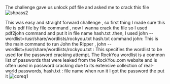 The challenge  gave us unlock pdf file  and asked me to crack this file
![shpass2](https://github.com/MohmmadOd/BAUctf/assets/170467994/9a23ea11-65e6-4d2c-b39f-0c924d7dba47)

This was easy and straight forward challenge , so first thing I made sure this file is pdf file by file command , now I wanna crack the file so I used pdf2john command and put it in file name hash.txt .then, I used john --wordlist=/usr/share/wordlists/rockyou.txt  hash.txt 
 command john: This is the main command to run John the Ripper ,
john --wordlist=/usr/share/wordlists/rockyou.txt : This specifies the wordlist to be used for the password cracking attempt. The RockYou wordlist is a common list of passwords that were leaked from the RockYou.com website and is often used in password cracking due to its extensive collection of real-world passwords, 
hash.txt : file name 
when run it I got the password the put it 
![coreq1](https://github.com/MohmmadOd/BAUctf/assets/170467994/159c5e55-dede-4f4d-98ff-a05bba84ac15)


